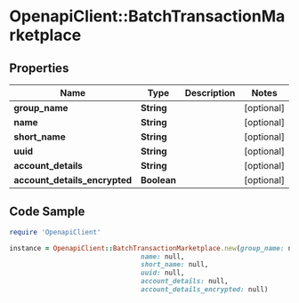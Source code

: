 # OpenapiClient::BatchTransactionMarketplace

## Properties

Name | Type | Description | Notes
------------ | ------------- | ------------- | -------------
**group_name** | **String** |  | [optional] 
**name** | **String** |  | [optional] 
**short_name** | **String** |  | [optional] 
**uuid** | **String** |  | [optional] 
**account_details** | **String** |  | [optional] 
**account_details_encrypted** | **Boolean** |  | [optional] 

## Code Sample

```ruby
require 'OpenapiClient'

instance = OpenapiClient::BatchTransactionMarketplace.new(group_name: null,
                                 name: null,
                                 short_name: null,
                                 uuid: null,
                                 account_details: null,
                                 account_details_encrypted: null)
```


